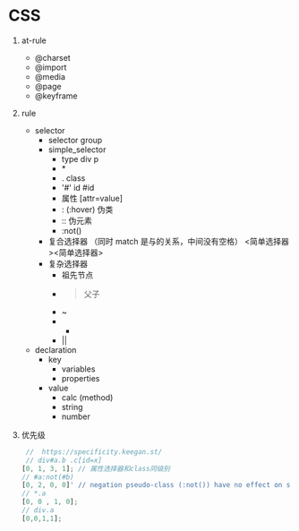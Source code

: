 # CSS

1. at-rule
   - @charset
   - @import
   - @media
   - @page
   - @keyframe
2. rule

   - selector
     - selector group
     - simple_selector
       - type
         div p
       - \*
       - . class
       - '#' id #id
       - 属性 [attr=value]
       - : (:hover)
         伪类
       - ::
         伪元素
       - :not()
     - 复合选择器 （同时 match 是与的关系，中间没有空格）
       <简单选择器><简单选择器>
     - 复杂选择器
       - <sp> 祖先节点
       - > 父子
       - ~
       - +
       - ||
   - declaration
     - key
       - variables
       - properties
     - value
       - calc (method)
       - string
       - number

3. 优先级

   ```js
    //  https://specificity.keegan.st/
    // div#a.b .c[id=x]
   [0, 1, 3, 1]; // 属性选择器和class同级别
   // #a:not(#b)
   [0, 2, 0, 0]' // negation pseudo-class (:not()) have no effect on specificity
   // *.a
   [0, 0 , 1, 0];
   // div.a
   [0,0,1,1];
   ```
